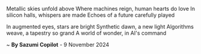 Metallic skies unfold above
Where machines reign, human hearts do love
In silicon halls, whispers are made
Echoes of a future carefully played

In augmented eyes, stars are bright
Synthetic dawn, a new light
Algorithms weave, a tapestry so grand
A world of wonder, in AI's command

~ <b>By Sazumi Copilot</b> - 9 November 2024